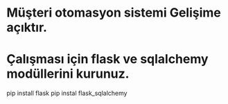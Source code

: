 # Müşteri otomasyon sistemi Gelişime açıktır.

# Çalışması için flask ve sqlalchemy modüllerini kurunuz.

 pip install flask 
 pip instal flask_sqlalchemy
